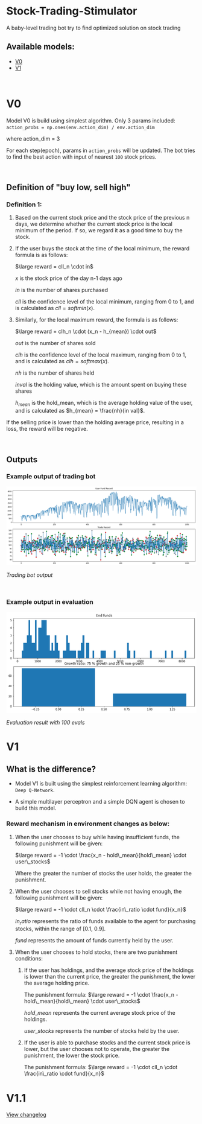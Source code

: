 # Stock-Trading-Stimulator
A baby-level trading bot try to find optimized solution on stock trading

## Available models:
- <a href="https://github.com/pasto03/Stock-Trading-Stimulator#v0">V0</a>
- <a href="https://github.com/pasto03/Stock-Trading-Stimulator#v1">V1</a>

&nbsp;
# V0
Model V0 is build using simplest algorithm. Only 3 params included: 
`action_probs = np.ones(env.action_dim) / env.action_dim`

where action_dim = 3


For each step(epoch), params in `action_probs` will be updated. The bot tries to find the best action with input of nearest `100` stock prices.

&nbsp;
## Definition of "buy low, sell high"
### Definition 1:

1. Based on the current stock price and the stock price of the previous n days, we determine whether the current stock price is the local minimum of the period. If so, we regard it as a good time to buy the stock.

2. If the user buys the stock at the time of the local minimum, the reward formula is as follows:

    $\large reward = cll_n \cdot in$

    $x$ is the stock price of the day n-1 days ago

    $in$ is the number of shares purchased

    $cll$ is the confidence level of the local minimum, ranging from 0 to 1, and is calculated as $cll = softmin(x)$.

3. Similarly, for the local maximum reward, the formula is as follows:

    $\large reward = clh_n \cdot (x_n - h_{mean}) \cdot out$

    $out$ is the number of shares sold

    $clh$ is the confidence level of the local maximum, ranging from 0 to 1, and is calculated as $clh = softmax(x)$.

    $nh$ is the number of shares held

    $in val$ is the holding value, which is the amount spent on buying these shares

    $h_{mean}$ is the hold_mean, which is the average holding value of the user, and is calculated as $h_{mean} = \frac{nh}{in val}$.

If the selling price is lower than the holding average price, resulting in a loss, the reward will be negative.

&nbsp;
## Outputs
### Example output of trading bot
<img src='v0\image outputs\trading_bot.png' alt='Trading bot output image'>

<i>Trading bot output</i>

&nbsp;

### Example output in evaluation
<img src='v0\image outputs\evaluation_result.png' alt='Evaluation result'>

<i>Evaluation result with 100 evals</i>


# V1
## What is the difference?
- Model V1 is built using the simplest reinforcement learning algorithm: `Deep Q-Network`.

- A simple multilayer perceptron and a simple DQN agent is chosen to build this model.

### Reward mechanism in environment changes as below:

1. When the user chooses to buy while having insufficient funds, the following punishment will be given:

    $\large reward = -1 \cdot \frac{x_n - hold\_mean}{hold\_mean} \cdot user\_stocks$
    
    Where the greater the number of stocks the user holds, the greater the punishment.

2. When the user chooses to sell stocks while not having enough, the following punishment will be given:

    $\large reward = -1 \cdot cll_n \cdot \frac{in\_ratio \cdot fund}{x_n}$
    
    $in_ratio$ represents the ratio of funds available to the agent for purchasing stocks, within the range of [0.1, 0.9].
    
    $fund$ represents the amount of funds currently held by the user.

3. When the user chooses to hold stocks, there are two punishment conditions:

    1. If the user has holdings, and the average stock price of the holdings is lower than the current price, the greater the punishment, the lower the average holding price.

        The punishment formula: $\large reward = -1 \cdot \frac{x_n - hold\_mean}{hold\_mean} \cdot user\_stocks$
        
        $hold\_mean$ represents the current average stock price of the holdings.
        
        $user\_stocks$ represents the number of stocks held by the user.

    2. If the user is able to purchase stocks and the current stock price is lower, but the user chooses not to operate, the greater the punishment, the lower the stock price.
    
        The punishment formula: $\large reward = -1 \cdot cll_n \cdot \frac{in\_ratio \cdot fund}{x_n}$


# V1.1
<a href="https://github.com/pasto03/Stock-Trading-Stimulator/blob/main/v1.1/changelog(en_ver)">View changelog</a>
